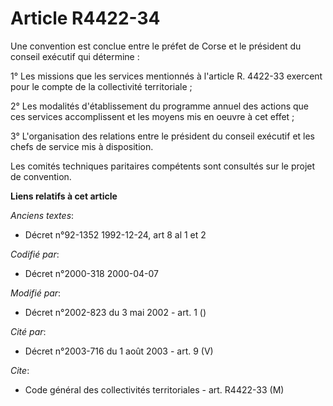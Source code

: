 # Article R4422-34

Une convention est conclue entre le préfet de Corse et le président du conseil exécutif qui détermine :

1° Les missions que les services mentionnés à l'article R. 4422-33 exercent pour le compte de la collectivité territoriale ;

2° Les modalités d'établissement du programme annuel des actions que ces services accomplissent et les moyens mis en oeuvre à
cet effet ;

3° L'organisation des relations entre le président du conseil exécutif et les chefs de service mis à disposition.

Les comités techniques paritaires compétents sont consultés sur le projet de convention.

**Liens relatifs à cet article**

_Anciens textes_:

  - Décret n°92-1352 1992-12-24, art 8 al 1 et 2

_Codifié par_:

  - Décret n°2000-318 2000-04-07

_Modifié par_:

  - Décret n°2002-823 du 3 mai 2002 - art. 1 ()

_Cité par_:

  - Décret n°2003-716 du 1 août 2003 - art. 9 (V)

_Cite_:

  - Code général des collectivités territoriales - art. R4422-33 (M)

